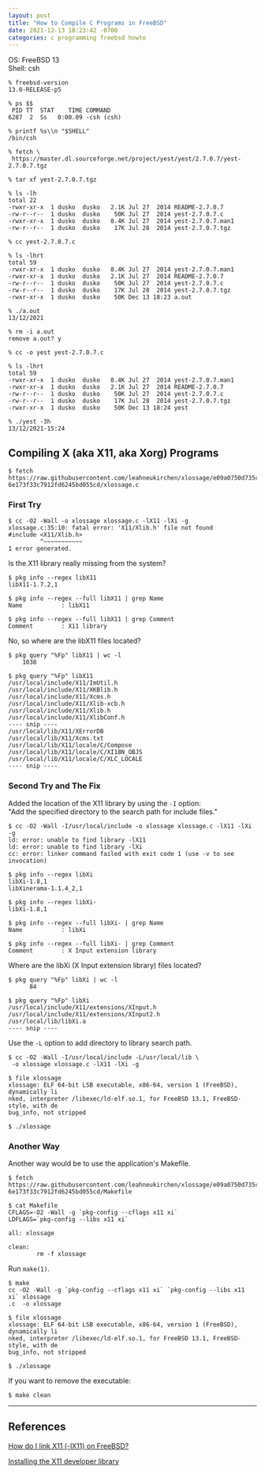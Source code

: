```yaml
---
layout: post
title: "How to Compile C Programs in FreeBSD"  
date: 2021-12-13 18:23:42 -0700 
categories: c programming freebsd howto 
---
```


OS:     FreeBSD 13  
Shell:  csh


```
% freebsd-version
13.0-RELEASE-p5
 
% ps $$
 PID TT  STAT    TIME COMMAND
6287  2  Ss   0:00.09 -csh (csh)
 
% printf %s\\n "$SHELL"
/bin/csh
```


```
% fetch \
 https://master.dl.sourceforge.net/project/yest/yest/2.7.0.7/yest-2.7.0.7.tgz
```

```
% tar xf yest-2.7.0.7.tgz
```

```
% ls -lh
total 22
-rwxr-xr-x  1 dusko  dusko   2.1K Jul 27  2014 README-2.7.0.7
-rw-r--r--  1 dusko  dusko    50K Jul 27  2014 yest-2.7.0.7.c
-rwxr-xr-x  1 dusko  dusko   8.4K Jul 27  2014 yest-2.7.0.7.man1
-rw-r--r--  1 dusko  dusko    17K Jul 28  2014 yest-2.7.0.7.tgz
```

```
% cc yest-2.7.0.7.c
```

```
% ls -lhrt
total 59
-rwxr-xr-x  1 dusko  dusko   8.4K Jul 27  2014 yest-2.7.0.7.man1
-rwxr-xr-x  1 dusko  dusko   2.1K Jul 27  2014 README-2.7.0.7
-rw-r--r--  1 dusko  dusko    50K Jul 27  2014 yest-2.7.0.7.c
-rw-r--r--  1 dusko  dusko    17K Jul 28  2014 yest-2.7.0.7.tgz
-rwxr-xr-x  1 dusko  dusko    50K Dec 13 18:23 a.out
```

```
% ./a.out
13/12/2021
```

```
% rm -i a.out
remove a.out? y
```

```
% cc -o yest yest-2.7.0.7.c
```

```
% ls -lhrt
total 59
-rwxr-xr-x  1 dusko  dusko   8.4K Jul 27  2014 yest-2.7.0.7.man1
-rwxr-xr-x  1 dusko  dusko   2.1K Jul 27  2014 README-2.7.0.7
-rw-r--r--  1 dusko  dusko    50K Jul 27  2014 yest-2.7.0.7.c
-rw-r--r--  1 dusko  dusko    17K Jul 28  2014 yest-2.7.0.7.tgz
-rwxr-xr-x  1 dusko  dusko    50K Dec 13 18:24 yest
```

```
% ./yest -3h
13/12/2021-15:24
```


## Compiling X (aka X11, aka Xorg) Programs

```
$ fetch https://raw.githubusercontent.com/leahneukirchen/xlossage/e09a0750d735ce
6e173f33c7912fd6245bd055cd/xlossage.c
```

### First Try 

```
$ cc -O2 -Wall -o xlossage xlossage.c -lX11 -lXi -g
xlossage.c:35:10: fatal error: 'X11/Xlib.h' file not found
#include <X11/Xlib.h>
         ^~~~~~~~~~~~
1 error generated.
```

Is the X11 library really missing from the system?

```
$ pkg info --regex libX11
libX11-1.7.2,1
```

```
$ pkg info --regex --full libX11 | grep Name
Name           : libX11
 
$ pkg info --regex --full libX11 | grep Comment
Comment        : X11 library
```


No, so where are the libX11 files located?


```
$ pkg query "%Fp" libX11 | wc -l
    1038
```

```
$ pkg query "%Fp" libX11 
/usr/local/include/X11/ImUtil.h
/usr/local/include/X11/XKBlib.h
/usr/local/include/X11/Xcms.h
/usr/local/include/X11/Xlib-xcb.h
/usr/local/include/X11/Xlib.h
/usr/local/include/X11/XlibConf.h
---- snip ----
/usr/local/lib/X11/XErrorDB
/usr/local/lib/X11/Xcms.txt
/usr/local/lib/X11/locale/C/Compose
/usr/local/lib/X11/locale/C/XI18N_OBJS
/usr/local/lib/X11/locale/C/XLC_LOCALE
---- snip ----
```

### Second Try and The Fix

Added the location of the X11 library by using the ```-I``` option:  
"Add the specified directory to the search path for include files."

```
$ cc -O2 -Wall -I/usr/local/include -o xlossage xlossage.c -lX11 -lXi -g
ld: error: unable to find library -lX11
ld: error: unable to find library -lXi
cc: error: linker command failed with exit code 1 (use -v to see invocation)
```

```
$ pkg info --regex libXi
libXi-1.8,1
libXinerama-1.1.4_2,1
 
$ pkg info --regex libXi-
libXi-1.8,1
```

```
$ pkg info --regex --full libXi- | grep Name
Name           : libXi
 
$ pkg info --regex --full libXi- | grep Comment
Comment        : X Input extension library
```

Where are the libXi (X Input extension library) files located? 

```
$ pkg query "%Fp" libXi | wc -l
      84
```

```
$ pkg query "%Fp" libXi 
/usr/local/include/X11/extensions/XInput.h
/usr/local/include/X11/extensions/XInput2.h
/usr/local/lib/libXi.a
---- snip ----
```

Use the ```-L``` option to add directory to library search path.

```
$ cc -O2 -Wall -I/usr/local/include -L/usr/local/lib \
 -o xlossage xlossage.c -lX11 -lXi -g
```

```
$ file xlossage
xlossage: ELF 64-bit LSB executable, x86-64, version 1 (FreeBSD), dynamically li
nked, interpreter /libexec/ld-elf.so.1, for FreeBSD 13.1, FreeBSD-style, with de
bug_info, not stripped
```

```
$ ./xlossage
```


### Another Way

Another way would be to use the application's Makefile.

```
$ fetch https://raw.githubusercontent.com/leahneukirchen/xlossage/e09a0750d735ce
6e173f33c7912fd6245bd055cd/Makefile
```

```
$ cat Makefile
CFLAGS=-O2 -Wall -g `pkg-config --cflags x11 xi`
LDFLAGS=`pkg-config --libs x11 xi`

all: xlossage

clean:
        rm -f xlossage
```

Run ```make(1)```.

```
$ make
cc -O2 -Wall -g `pkg-config --cflags x11 xi` `pkg-config --libs x11 xi` xlossage
.c  -o xlossage
```


```
$ file xlossage
xlossage: ELF 64-bit LSB executable, x86-64, version 1 (FreeBSD), dynamically li
nked, interpreter /libexec/ld-elf.so.1, for FreeBSD 13.1, FreeBSD-style, with de
bug_info, not stripped
```

```
$ ./xlossage
```

If you want to remove the executable:

```
$ make clean
```

---

## References

[How do I link X11 (-lX11) on FreeBSD?](https://www.reddit.com/r/freebsd/comments/di8u14/how_do_i_link_x11_lx11_on_freebsd/)

[Installing the X11 developer library](https://www.reddit.com/r/freebsd/comments/60756a/installing_the_x11_developer_library/)
